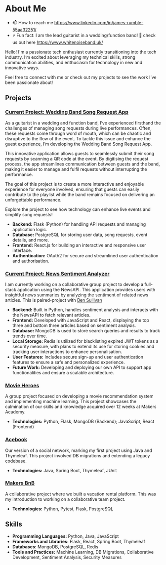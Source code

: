 # About Me
- 📫 How to reach me https://www.linkedin.com/in/james-rumble-55aa32251/
- ⚡ Fun fact: I am the lead guitarist in a wedding/function band! 🎸 check us out here https://www.whitenoiseband.uk/

Hello! I'm a passionate tech enthusiast currently transitioning into the tech industry. I’m excited about leveraging my technical skills, strong communication abilities, and enthusiasm for technology in new and innovative ways. 

Feel free to connect with me or check out my projects to see the work I’ve been passionate about!

## Projects

### [Current Project: Wedding Band Song Request App](https://github.com/MrRumble/Function-Band-Request-a-Song-App)
As a guitarist in a wedding and function band, I’ve experienced firsthand the challenges of managing song requests during live performances. Often, these requests come through word of mouth, which can be chaotic and disruptive to the flow of the event. To tackle this issue and enhance the guest experience, I’m developing the Wedding Band Song Request App.

This innovative application allows guests to seamlessly submit their song requests by scanning a QR code at the event. By digitising the request process, the app streamlines communication between guests and the band, making it easier to manage and fulfil requests without interrupting the performance.

The goal of this project is to create a more interactive and enjoyable experience for everyone involved, ensuring that guests can easily contribute to the playlist while the band remains focused on delivering an unforgettable performance.

Explore the project to see how technology can enhance live events and simplify song requests!

- **Backend:** Flask (Python) for handling API requests and managing application logic.
- **Database:** PostgreSQL for storing user data, song requests, event details, and more.
- **Frontend:** React.js for building an interactive and responsive user interface.
- **Authentication:** OAuth2 for secure and streamlined user authentication and authorisation.

### [Current Project: News Sentiment Analyzer](https://github.com/MrRumble/SentimentPress)
I am currently working on a collaborative group project to develop a full-stack application using the NewsAPI. This application provides users with insightful news summaries by analyzing the sentiment of related news articles. This is paired-project with [Ben Sullivan](https://github.com/bensullivan2002)

- **Backend:** Built in Python, handles sentiment analysis and interacts with the NewsAPI to fetch relevant articles.
- **Frontend:** Developed with JavaScript and React, displaying the top three and bottom three articles based on sentiment analysis.
- **Database:** MongoDB is used to store search queries and results to track trends over time.
- **Local Storage:** Redis is utilized for blacklisting expired JWT tokens as a security measure, with plans to extend its use for storing cookies and tracking user interactions to enhance personalisation.
- **User Features:** Includes secure sign-up and user authentication features to ensure a safe and personalized experience.
- **Future Work:** Developing and deploying our own API to support app functionalities and ensure a scalable architecture.

### [Movie Heroes](https://github.com/MrRumble/MovieHeroes)
A group project focused on developing a movie recommendation system and implementing machine learning. This project showcases the culmination of our skills and knowledge acquired over 12 weeks at Makers Academy. 

- **Technologies:** Python, Flask, MongoDB (Backend); JavaScript, React (Frontend)

### [Acebook](https://github.com/JoshS-21/acebook-java-v4)
Our version of a social network, marking my first project using Java and Thymeleaf. This project involved DB migrations and extending a legacy codebase.

- **Technologies:** Java, Spring Boot, Thymeleaf, JUnit

### [Makers BnB](https://github.com/bensullivan2002/makersbnb-python-fire)
A collaborative project where we built a vacation rental platform. This was my introduction to working on a collaborative team project.

- **Technologies:** Python, Pytest, Flask, PostgreSQL

## Skills

- **Programming Languages:** Python, Java, JavaScript
- **Frameworks and Libraries:** Flask, React, Spring Boot, Thymeleaf
- **Databases:** MongoDB, PostgreSQL, Redis
- **Tools and Practices:** Machine Learning, DB Migrations, Collaborative Development, Sentiment Analysis, Security Measures

